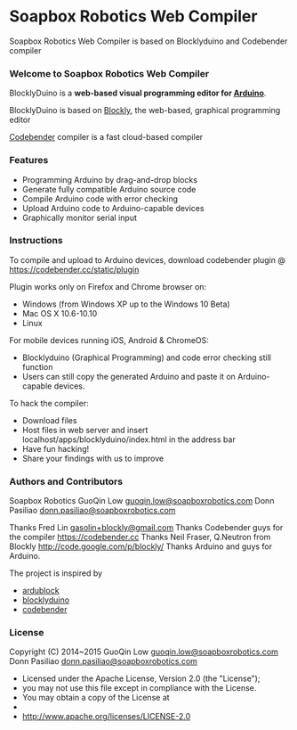 Soapbox Robotics Web Compiler
=======

Soapbox Robotics Web Compiler is based on Blocklyduino and Codebender compiler

### Welcome to Soapbox Robotics Web Compiler

BlocklyDuino is a **web-based visual programming editor for [Arduino](http://www.arduino.cc/)**.

BlocklyDuino is based on [Blockly](http://code.google.com/p/blockly/), the web-based, graphical programming editor

[Codebender](https://codebender.cc) compiler is a fast cloud-based compiler 

### Features

* Programming Arduino by drag-and-drop blocks
* Generate fully compatible Arduino source code
* Compile Arduino code with error checking
* Upload Arduino code to Arduino-capable devices
* Graphically monitor serial input

### Instructions
To compile and upload to Arduino devices, download codebender plugin @ https://codebender.cc/static/plugin 

Plugin works only on Firefox and Chrome browser on:
* Windows (from Windows XP up to the Windows 10 Beta) 
* Mac OS X 10.6-10.10
* Linux

For mobile devices running iOS, Android & ChromeOS:

* Blocklyduino (Graphical Programming) and code error checking still function
* Users can still copy the generated Arduino and paste it on Arduino-capable devices.

To hack the compiler:
* Download files
* Host files in web server and insert localhost/apps/blocklyduino/index.html in the address bar
* Have fun hacking!
* Share your findings with us to improve

### Authors and Contributors
Soapbox Robotics
GuoQin Low guoqin.low@soapboxrobotics.com Donn Pasiliao donn.pasiliao@soapboxrobotics.com

Thanks Fred Lin gasolin+blockly@gmail.com
Thanks Codebender guys for the compiler https://codebender.cc
Thanks Neil Fraser, Q.Neutron from Blockly http://code.google.com/p/blockly/
Thanks Arduino and guys for Arduino.

The project is inspired by 
* [ardublock](https://github.com/taweili/ardublock)
* [blocklyduino](https://github.com/gasolin/BlocklyDuino)
* [codebender](https://github.com/codebendercc?page=1)

### License

Copyright (C) 2014~2015 
GuoQin Low guoqin.low@soapboxrobotics.com Donn Pasiliao donn.pasiliao@soapboxrobotics.com

 * Licensed under the Apache License, Version 2.0 (the "License");
 * you may not use this file except in compliance with the License.
 * You may obtain a copy of the License at
 *
 *   http://www.apache.org/licenses/LICENSE-2.0
